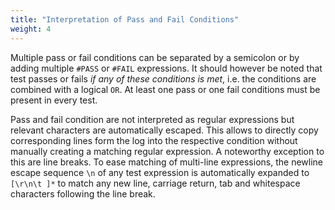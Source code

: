```yaml
---
title: "Interpretation of Pass and Fail Conditions"
weight: 4
---
```


Multiple pass or fail conditions can be separated by a semicolon or by
adding multiple `#PASS` or `#FAIL` expressions. It should however be
noted that test passes or fails *if any of these conditions is met*,
i.e. the conditions are combined with a logical `OR`. At least one pass
or one fail conditions must be present in every test.

Pass and fail condition are not interpreted as regular expressions but
relevant characters are automatically escaped. This allows to directly
copy corresponding lines form the log into the respective condition
without manually creating a matching regular expression. A noteworthy
exception to this are line breaks. To ease matching of multi-line
expressions, the newline escape sequence `\n` of any test expression is
automatically expanded to `[\r\n\t ]*` to match any new line, carriage
return, tab and whitespace characters following the line break.
